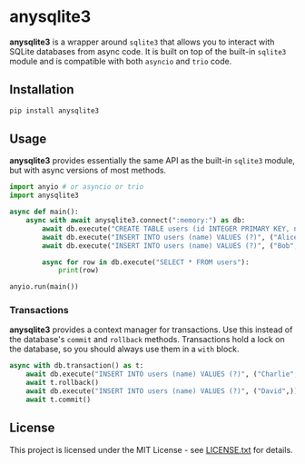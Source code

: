 # anysqlite3

**anysqlite3** is a wrapper around `sqlite3` that allows you to interact with SQLite databases from async code.
It is built on top of the built-in `sqlite3` module and is compatible with both `asyncio` and `trio` code.

## Installation

```bash
pip install anysqlite3
```

## Usage

**anysqlite3** provides essentially the same API as the built-in `sqlite3` module, but with async versions of most methods.

```python
import anyio # or asyncio or trio
import anysqlite3

async def main():
    async with await anysqlite3.connect(":memory:") as db:
        await db.execute("CREATE TABLE users (id INTEGER PRIMARY KEY, name TEXT)")
        await db.execute("INSERT INTO users (name) VALUES (?)", ("Alice",))
        await db.execute("INSERT INTO users (name) VALUES (?)", ("Bob",))

        async for row in db.execute("SELECT * FROM users"):
            print(row)

anyio.run(main())
```

### Transactions

**anysqlite3** provides a context manager for transactions.
Use this instead of the database's `commit` and `rollback` methods.
Transactions hold a lock on the database, so you should always use them in a `with` block.

```python
async with db.transaction() as t:
    await db.execute("INSERT INTO users (name) VALUES (?)", ("Charlie",))
    await t.rollback()
    await db.execute("INSERT INTO users (name) VALUES (?)", ("David",))
    await t.commit()
```

## License

This project is licensed under the MIT License - see [LICENSE.txt](LICENSE.txt) for details.
